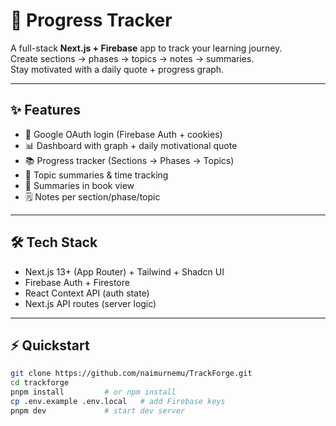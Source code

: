# 🚀 Progress Tracker

A full-stack **Next.js + Firebase** app to track your learning journey.  
Create sections → phases → topics → notes → summaries.  
Stay motivated with a daily quote + progress graph.

---

## ✨ Features
- 🔐 Google OAuth login (Firebase Auth + cookies)
- 📊 Dashboard with graph + daily motivational quote
- 📚 Progress tracker (Sections → Phases → Topics)
- 📝 Topic summaries & time tracking
- 📖 Summaries in book view
- 🗒 Notes per section/phase/topic

---

## 🛠 Tech Stack
- Next.js 13+ (App Router) + Tailwind + Shadcn UI  
- Firebase Auth + Firestore  
- React Context API (auth state)  
- Next.js API routes (server logic)  

---

## ⚡ Quickstart
```bash
git clone https://github.com/naimurnemu/TrackForge.git
cd trackforge
pnpm install         # or npm install
cp .env.example .env.local   # add Firebase keys
pnpm dev             # start dev server
